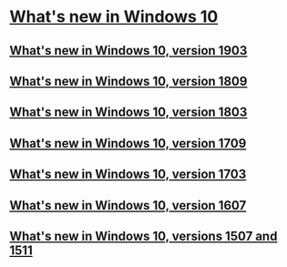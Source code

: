 # [What's new in Windows 10](index.md)
## [What's new in Windows 10, version 1903](whats-new-windows-10-version-1903.md)
## [What's new in Windows 10, version 1809](whats-new-windows-10-version-1809.md)
## [What's new in Windows 10, version 1803](whats-new-windows-10-version-1803.md)
## [What's new in Windows 10, version 1709](whats-new-windows-10-version-1709.md)
## [What's new in Windows 10, version 1703](whats-new-windows-10-version-1703.md)
## [What's new in Windows 10, version 1607](whats-new-windows-10-version-1607.md)
## [What's new in Windows 10, versions 1507 and 1511](whats-new-windows-10-version-1507-and-1511.md)